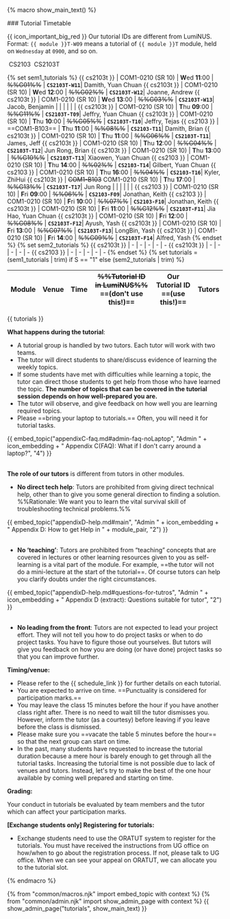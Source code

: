 {% macro show_main_text() %}
<div id="main">

<panel type="seamless" expanded >
<span slot="header" class="card-title"><markdown>### Tutorial Timetable</markdown></span>
<div id="tutorialTimetable">

<box>

{{ icon_important_big_red }} Our tutorial IDs are different from LumiNUS. Format: `{{ module }}T-W09` means a tutorial of `{{ module }}T` module, held on `Wednesday` at `0900`, and so on.

</box>

<variable name="cs2103"><span class="badge badge-info">&nbsp;CS2103&nbsp;</span></variable>
<variable name="cs2103t"><span class="badge badge-warning">CS2103T</span></variable>

{% set sem1_tutorials %}
{{ cs2103t }} | COM1-0210 (SR 10) | **W**ed  **11**:00 | ~~%%G01%%~~ | **`CS2103T-W11`**| Damith, Yuan Chuan
{{ cs2103t }} | COM1-0210 (SR 10) | **W**ed  **12**:00 | ~~%%G02%%~~ | **`CS2103T-W12`**| Joanne, Andrew
{{ cs2103t }} | COM1-0210 (SR 10) | **W**ed  **13**:00 | ~~%%G03%%~~ | **`CS2103T-W13`**| Jacob, Benjamin
 | | | | | |
{{ cs2103t }} | COM1-0210 (SR 10) | **T**hu  **09**:00 | ~~%%G11%%~~ | **`CS2103T-T09`**| Jeffry, Yuan Chuan
{{ cs2103t }} | COM1-0210 (SR 10) | **T**hu  **10**:00 | ~~%%G05%%~~ | **`CS2103T-T10`**| Jeffry, Tejas
{{ cs2103 }}  | ==COM1-B103==     | **T**hu  **11**:00 | ~~%%08%%~~  | **`CS2103-T11`**| Damith, Brian
{{ cs2103t }} | COM1-0210 (SR 10) | **T**hu  **11**:00 | ~~%%G06%%~~ | **`CS2103T-T11`**| James, Jeff
{{ cs2103t }} | COM1-0210 (SR 10) | **T**hu  **12**:00 | ~~%%G04%%~~ | **`CS2103T-T12`**| Jun Rong, Brian
{{ cs2103t }} | COM1-0210 (SR 10) | **T**hu  **13**:00 | ~~%%G10%%~~ | **`CS2103T-T13`**| Xiaowen, Yuan Chuan
{{ cs2103 }}  | COM1-0210 (SR 10) | **T**hu  **14**:00 | ~~%%02%%~~  | **`CS2103-T14`**| Gilbert, Yuan Chuan
{{ cs2103 }}  | COM1-0210 (SR 10) | **T**hu  **16**:00 | ~~%%04%%~~  | **`CS2103-T16`**| Kyler, ZhiHui
{{ cs2103t }} | ~~COM1-B103~~ COM1-0210 (SR 10) | **T**hu  **17**:00 | ~~%%G13%%~~ | **`CS2103T-T17`**| Jun Rong
 | | | | | |
{{ cs2103 }}  | COM1-0210 (SR 10) | **F**ri  **09**:00 | ~~%%06%%~~  | **`CS2103-F09`**| Jonathan, Keith
{{ cs2103 }}  | COM1-0210 (SR 10) | **F**ri  **10**:00 | ~~%%07%%~~  | **`CS2103-F10`**| Jonathan, Keith
{{ cs2103t }} | COM1-0210 (SR 10) | **F**ri  **11**:00 | ~~%%G12%%~~ | **`CS2103T-F11`**| Jia Hao, Yuan Chuan
{{ cs2103t }} | COM1-0210 (SR 10) | **F**ri  **12**:00 | ~~%%G08%%~~ | **`CS2103T-F12`**| Ayush, Yash
{{ cs2103t }} | COM1-0210 (SR 10) | **F**ri  **13**:00 | ~~%%G07%%~~ | **`CS2103T-F13`**| LongBin, Yash
{{ cs2103t }} | COM1-0210 (SR 10) | **F**ri  **14**:00 | ~~%%G09%%~~ | **`CS2103T-F14`**| Alfred, Yash
{% endset %}
{% set sem2_tutorials %}
{{ cs2103t }} | - | - | - | - | -
{{ cs2103t }} | - | - | - | - | -
{{ cs2103 }} | - | - | - | - | -
{% endset %}
{% set tutorials = (sem1_tutorials | trim) if S == "1" else (sem2_tutorials | trim) %}

Module | Venue | Time | ~~%%Tutorial ID<br>in LumiNUS%%~~<br>==(don't use this!)== | **Our Tutorial ID**<br>==(use this!)== | Tutors
-------|-------|------|------------------------------------------------------------|----------------------------------------|-------
{{ tutorials }}


</div>
</panel>

<panel type="seamless" header="### Tutorial Structure" expanded >
<div id="tutorialStructure">

**What happens during the tutorial**:

* A tutorial group is handled by two tutors. Each tutor will work with two teams.
* The tutor will direct students to share/discuss evidence of learning the weekly topics.
* If some students have met with difficulties while learning a topic, the tutor can direct those students to get help from those who have learned the topic. **The number of topics that can be covered in the tutorial session depends on how well-prepared you are.**
* The tutor will observe, and give feedback on how well you are learning required topics.
* Please ==bring your laptop to tutorials.== Often, you will need it for tutorial tasks.

<div class="indented-level2">
{{ embed_topic("appendixC-faq.md#admin-faq-noLaptop", "Admin " + icon_embedding + " Appendix C(FAQ): What if I don't carry around a laptop?", "4") }}
</div>

<br/>

**The role of our tutors** is different from tutors in other modules.

* **No direct tech help**: Tutors are prohibited from giving direct technical help, other than to give you some general direction to finding a solution. %%Rationale: We want you to learn the vital survival skill of troubleshooting technical problems.%%

<div class="indented-level2">
{{ embed_topic("appendixD-help.md#main", "Admin " + icon_embedding + " Appendix D: How to get Help in " + module_pair, "2") }}
</div>

<br/>

* **No ‘teaching’**: Tutors are prohibited from “teaching” concepts that are covered in lectures or other learning resources given to you as self-learning is a vital part of the module. For example, ==the tutor will not do a mini-lecture at the start of the tutorial==. Of course tutors can help you clarify doubts under the right circumstances.

<div class="indented-level2">
{{ embed_topic("appendixD-help.md#questions-for-tutros", "Admin " + icon_embedding + " Appendix D (extract): Questions suitable for tutor", "2") }}
</div>

<br/>

* **No leading from the front**: Tutors are not expected to lead your project effort. They will not tell you how to do project tasks or when to do project tasks. You have to figure those out yourselves. But tutors will give you feedback on how you are doing (or have done) project tasks so that you can improve further.   

**Timing/venue:**

* Please refer to the {{ schedule_link }} for further details on each tutorial.
* You are expected to arrive on time. ==Punctuality is considered for participation marks.==
* You may leave the class 15 minutes before the hour if you have another class right after. There is no need to wait till the tutor dismisses you. However, inform the tutor (as a courtesy) before leaving if you leave before the class is dismissed.
* Please make sure you ==vacate the table 5 minutes before the hour== so that the next group can start on time.
* In the past, many students have requested to increase the tutorial duration because a mere hour is barely enough to get through all the tutorial tasks. Increasing the tutorial time is not possible due to lack of venues and tutors. Instead, let's try to make the best of the one hour available by coming well prepared and starting on time.

**Grading:**

Your conduct in tutorials be evaluated by team members and the tutor which can affect your participation marks.

<div id="exchangeStudentTutorialSignup">

**[Exchange students only] Registering for tutorials:**

* Exchange students need to use the ORATUT system to register for the tutorials. You must have received the instructions from UG office on how/when to go about the registration process. If not, please talk to UG office. When we can see your appeal on ORATUT, we can allocate you to the tutorial slot.
</div>


</div>
</panel>
</div>
{% endmacro %}

{% from "common/macros.njk" import embed_topic with context %}
{% from "common/admin.njk" import show_admin_page with context %}
{{ show_admin_page("tutorials", show_main_text) }}
